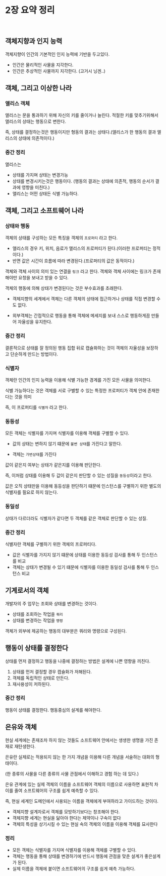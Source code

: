 # 2장 요약 정리

<br/>

## 객체지향과 인지 능력

객체지향이 인간의 기본적인 인지 능력에 기반을 두고있다.

- 인간은 물리적인 사물을 지각한다.
- 인간은 추상적인 사물까지 지각한다.
  (고거시 닝겐..)

## 객체, 그리고 이상한 나라

### 앨리스 객체

앨리스는 문을 통과하기 위해 자신의 키를 줄이거나 늘린다.
적절한 키를 맞추기위해서 앨리스의 상태는 행동으로 변한다.

즉, 상태를 결정하는것은 행동이지만 형동의 결과는 상태다.(앨리스가 한 행동의 결과 앨리스의 상태에 의존적이다.)

### 중간 정리

앨리스는

- 상태를 가지며 상태는 변경가능
- 상태를 변경시키는것은 행동이다.
  (행동의 결과는 상태에 의존적, 행동의 순서가 결과에 영향을 미친다.)
- 앨리스는 어떤 상태든 식별 가능하다.

## 객체, 그리고 소프트웨어 나라

### 상태와 행동

객체의 상태를 구성하는 모든 특징을 객체의 `프로퍼티` 라고 한다.

- 앨리스의 경우 키, 위치, 음료가 앨리스의 프로퍼티가 된다.(이러한 프로퍼티는 정적이다.)
- 반면 값은 시간이 흐름에 따라 변경된다.(프로퍼티의 값은 동적이다.)

객체와 객체 사이의 의미 있는 연결을 `링크` 라고 한다.
객체와 객체 사이에는 링크가 존재해야만 요청을 보내고 받을 수 있다.

객체의 행동에 의해 상태가 변경된다는 것은 부수효과를 초래한다.

- 객체지향의 세계에서 객체는 다른 객체의 상태에 접근하거나 상태를 직접 변경할 수도 없다.

- 외부객체는 간접적으로 행동을 통해 객체에 메세지를 보내 스스로 행동하게끔 만들어 자율성을 유지한다.

### 중간 정리

결론적으로 상태를 잘 정의된 행동 집합 뒤로 캡슐화하는 것이 객체의 자율성을 보장하고 단순하게 만드는 방법이다.

### 식별자

객체란 인간의 인지 능력을 이용해 식별 가능한 경계를 가진 모든 사물을 의미한다.

식별 가능하다는 것은 객체를 서로 구별할 수 있는 특정한 프로퍼티가 객체 안에 존재한다는 것을 의미

즉, 이 프로퍼티를 `식별자` 라고 한다.

### 동등성

모든 객체는 식별자를 가지며 식별자를 이용해 객체를 구별할 수 있다.

- 값의 상태는 변하지 않기 떄문에 `불변 상태`를 가진다고 말한다.

- 객체는 `가변상태`를 가진다

값이 같은지 여부는 상태가 같은지를 이용해 판단한다.

즉, 이처럼 상태를 이용해 두 값이 같은지 판단할 수 있는 성질을 `동등성`이라고 한다.

값은 오직 상태만을 이용해 동등성을 판단하기 떄문에 인스턴스를 구별하기 위한 별도의 식별자를 필요로 하지 않는다.

### 동일성

상태가 다르더라도 식별자가 같다면 두 객체를 같은 객체로 판단할 수 있는 성질.

### 중간 정리

식별자란 객체를 구별하기 위한 객체의 프로퍼티다.

- 값은 식별자를 가지지 않기 떄문에 상태를 이용한 동등성 검사를 통해 두 인스턴스를 비교
- 객체는 상태가 변경될 수 있기 떄문에 식별자를 이용한 동일성 검사를 통해 두 인스턴스 비교

## 기계로서의 객체

개발자의 주 업무는 조회와 상태를 변경하는 것이다.

- 상태를 조회하는 작업을 `쿼리`
- 상태를 변경하는 작업을 `명령`

객체가 외부에 제공하는 행동의 대부분은 쿼리와 명령으로 구성된다.

## 행동이 상태를 결정한다

상태를 먼저 결정하고 행동을 나중에 결정하는 방법은 설계에 나쁜 영향을 끼친다.

1. 상태를 먼저 결정할 경우 캡슐화가 저해된다.
2. 객체를 독립적인 상태로 만든다.
3. 재사용성이 저하된다.

### 중간 정리

행동이 상태를 결정한다.
행동중심의 설계를 해야한다.

## 은유와 객체

현실 세계에는 존재조차 하지 않는 것들도 소프트웨어 안에서는 생생한 생명을 가진 존재로 재탄생한다.

은유란 실제로는 적용되지 않는 한 가지 개념을 이용해 다른 개념을 서술하는 대화의 형태이다.

(한 종류의 사물을 다른 종류의 사물 관점에서 이해하고 경험 하는 데 있다.)

은유 관계에 있는 실제 객체의 이름을 소프트웨어 객체의 이름으로 사용하면 표현적 차이를 줄여 소프트웨어의 구조를 쉽게 예측할 수 있다.

즉, 현실 세계인 도메인에서 사용되는 이름을 객체에게 부여하라고 가이드하는 것이다.

- 객체지향 설계자로서 객체를 모방하기보다는 창조해야 한다.
- 객체지향 세계는 현실을 닮아야 한다는 제약이나 구속이 없다
- 객체의 특성을 상기시킬 수 있는 현실 속의 객체의 이름을 이용해 객체를 묘사한다

### 정리

- 모든 객체는 식별자를 가지며 식별자를 이용해 객체를 구별할 수 있다.
- 객체는 행동을 통해 상태를 변경하기에 반드시 행동에 관점을 맞춘 설계가 좋은설계가 된다.
- 실제 이름을 객체에 붙이면 소프트웨어의 구조를 쉽게 예측 가능하다.
